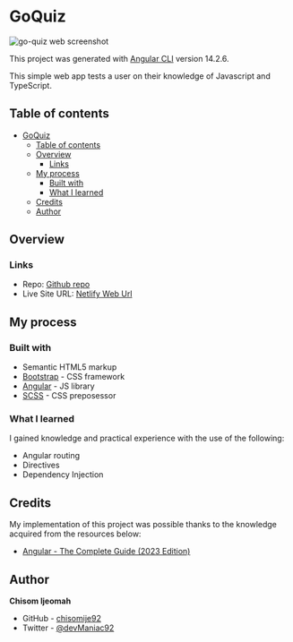 # GoQuiz
![go-quiz web screenshot](https://user-images.githubusercontent.com/68636386/211062932-37e6d5f5-f008-457f-8c7b-2cc07bb3bc04.png)

This project was generated with [Angular CLI](https://github.com/angular/angular-cli) version 14.2.6.

This simple web app tests a user on their knowledge of Javascript and TypeScript.

## Table of contents

- [GoQuiz](#go-quiz)
  - [Table of contents](#table-of-contents)
  - [Overview](#overview)
    - [Links](#links)
  - [My process](#my-process)
    - [Built with](#built-with)
    - [What I learned](#what-i-learned)
  - [Credits](#credits)
  - [Author](#author)

## Overview

### Links

- Repo: [Github repo]([https://github.com/chisomije92/pizza-order-app](https://github.com/chisomije92/go-quiz))
- Live Site URL: [Netlify Web Url](https://goquize.netlify.app/)


## My process

### Built with

- Semantic HTML5 markup
- [Bootstrap](https://getbootstrap.com/) - CSS framework
- [Angular](https://angular.io/) - JS library
- [SCSS](https://sass-lang.com/) - CSS preposessor


### What I learned

I gained knowledge and practical experience with the use of the following:

- Angular routing
- Directives
- Dependency Injection


## Credits

My implementation of this project was possible thanks to the knowledge acquired from the resources below:

- [Angular - The Complete Guide (2023 Edition)](https://www.udemy.com/course/the-complete-guide-to-angular-2/)


## Author

**Chisom Ijeomah**

- GitHub - [chisomije92](https://github.com/chisomije92)
- Twitter - [@devManiac92](https://www.twitter.com/@devManiac92)
